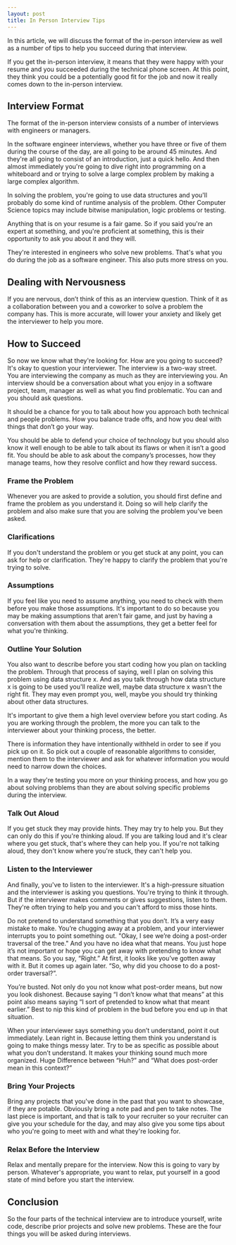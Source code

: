 ```yaml
---
layout: post
title: In Person Interview Tips
---
```


In this article, we will discuss the format of the in-person interview as well as a number of tips to help you succeed during that interview.

If you get the in-person interview, it means that they were happy with your resume and you succeeded during the technical phone screen. At this point, they think you could be a potentially good fit for the job and now it really comes down to the in-person interview.

## Interview Format

The format of the in-person interview consists of a number of interviews with engineers or managers.

In the software engineer interviews, whether you have three or five of them during the course of the day, are all going to be around 45 minutes. And they're all going to consist of an introduction, just a quick hello. And then almost immediately you're going to dive right into programming on a whiteboard and or trying to solve a large complex problem by making a large complex algorithm.

In solving the problem, you're going to use data structures and you'll probably do some kind of runtime analysis of the problem. Other Computer Science topics may include bitwise manipulation, logic problems or testing.

Anything that is on your resume is a fair game. So if you said you're an expert at something, and you're proficient at something, this is their opportunity to ask you about it and they will.

They're interested in engineers who solve new problems. That's what you do during the job as a software engineer. This also puts more stress on you. 

## Dealing with Nervousness

If you are nervous, don’t think of this as an interview question. Think of it as a collaboration between you and a coworker to solve a problem the company has. This is more accurate, will lower your anxiety and likely get the interviewer to help you more.

## How to Succeed

So now we know what they're looking for. How are you going to succeed? It's okay to question your interviewer. The interview is a two-way street. You are interviewing the company as much as they are interviewing you. An interview should be a conversation about what you enjoy in a software project, team, manager as well as what you find problematic. You can and you should ask questions. 

It should be a chance for you to talk about how you approach both technical and people problems. How you balance trade offs, and how you deal with things that don’t go your way. 

You should be able to defend your choice of technology but you should also know it well enough to be able to talk about its flaws or when it isn’t a good fit. You should be able to ask about the company’s processes, how they manage teams, how they resolve conflict and how they reward success.

### Frame the Problem

Whenever you are asked to provide a solution, you should first define and frame the problem as you understand it. Doing so will help clarify the problem and also make sure that you are solving the problem you've been asked.

### Clarifications

If you don't understand the problem or you get stuck at any point, you can ask for help or clarification. They're happy to clarify the problem that you're trying to solve.

### Assumptions

If you feel like you need to assume anything, you need to check with them before you make those assumptions. It's important to do so because you may be making assumptions that aren't fair game, and just by having a conversation with them about the assumptions, they get a better feel for what you're thinking.

### Outline Your Solution

You also want to describe before you start coding how you plan on tackling the problem. Through that process of saying, well I plan on solving this problem using data structure x. And as you talk through how data structure x is going to be used you'll realize well, maybe data structure x wasn't the right fit. They may even prompt you, well, maybe you should try thinking about other data structures.

It's important to give them a high level overview before you start coding. As you are working through the problem, the more you can talk to the interviewer about your thinking process, the better.

There is information they have intentionally withheld in order to see if you pick up on it. So pick out a couple of reasonable algorithms to consider, mention them to the interviewer and ask for whatever information you would need to narrow down the choices.

In a way they're testing you more on your thinking process, and how you go about solving problems than they are about solving specific problems during the interview.

### Talk Out Aloud

If you get stuck they may provide hints. They may try to help you. But they can only do this if you're thinking aloud. If you are talking loud and it's clear where you get stuck, that's where they can help you. If you're not talking aloud, they don't know where you're stuck, they can't help you.

### Listen to the Interviewer

And finally, you've to listen to the interviewer. It's a high-pressure situation and the interviewer is asking you questions. You're trying to think it through. But if the interviewer makes comments or gives suggestions, listen to them. They're often trying to help you and you can't afford to miss those hints.

Do not pretend to understand something that you don’t. It’s a very easy mistake to make. You’re chugging away at a problem, and your interviewer interrupts you to point something out. "Okay, I see we’re doing a post-order traversal of the tree." And you have no idea what that means. You just hope it’s not important or hope you can get away with pretending to know what that means. So you say, “Right.” At first, it looks like you’ve gotten away with it. But it comes up again later. “So, why did you choose to do a post-order traversal?”.

You’re busted. Not only do you not know what post-order means, but now you look dishonest. Because saying “I don’t know what that means” at this point also means saying “I sort of pretended to know what that meant earlier.” Best to nip this kind of problem in the bud before you end up in that situation.

When your interviewer says something you don’t understand, point it out immediately. Lean right in. Because letting them think you understand is going to make things messy later. Try to be as specific as possible about what you don’t understand. It makes your thinking sound much more organized. Huge Difference between “Huh?” and “What does post-order mean in this context?”

### Bring Your Projects

Bring any projects that you've done in the past that you want to showcase, if they are potable. Obviously bring a note pad and pen to take notes. The last piece is important, and that is talk to your recruiter so your recruiter can give you your schedule for the day, and may also give you some tips about who you're going to meet with and what they're looking for.

### Relax Before the Interview

Relax and mentally prepare for the interview. Now this is going to vary by person. Whatever's appropriate, you want to relax, put yourself in a good state of mind before you start the interview.

## Conclusion

So the four parts of the technical interview are to introduce yourself, write code, describe prior projects and solve new problems. These are the four things you will be asked during interviews.
